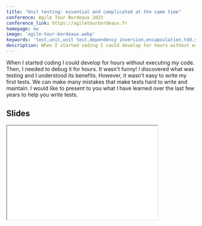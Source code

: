 ```yaml
---
title: "Unit testing: essential and complicated at the same time"
conference: Agile Tour Bordeaux 2023
conference_link: https://agiletourbordeaux.fr
homepage: no
image: 'agile-tour-bordeaux.webp'
keywords: 'test,unit,unit test,dependency inversion,encapsulation,tdd,srp,composition,coupling'
description: When I started coding I could develop for hours without executing my code. Then, I needed to debug it for hours. It wasn't funny! I discovered what was testing and I understood its benefits. However, it wasn't easy to write my first tests. We can make many mistakes that make tests hard to write and maintain. I would like to present to you what I have learned over the last few years to help you write tests. 
---
```


When I started coding I could develop for hours without executing my code. Then, I needed to debug it for hours. It wasn't funny! I discovered what was testing and I understood its benefits. However, it wasn't easy to write my first tests. We can make many mistakes that make tests hard to write and maintain. I would like to present to you what I have learned over the last few years to help you write tests.

## Slides

<iframe width="400" height="250" src="{{site.baseurl}}/slides/agile-tour-bordeaux.html">
  Fallback text here for unsupporting browsers, of which there are scant few.
</iframe>
